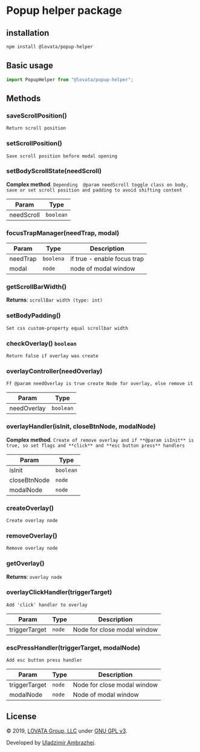 # Popup helper package

## installation

```bash
npm install @lovata/popup-helper
```

## Basic usage

```javascript
import PopupHelper from "@lovata/popup-helper";

```

## Methods

### saveScrollPosition()
`Return scroll position`

 
### setScrollPosition()
`Save scroll position before modal opening`

 
### setBodyScrollState(needScroll)
__Complex method__. `Depending  @param needScroll toggle class on body, 
save or set scroll position and padding to avoid shifting content`


| Param | Type |
| --- | --- |
| needScroll | <code>boolean</code> | 

### focusTrapManager(needTrap, modal)
 
| Param | Type | Description |
| --- | --- | --- |
| needTrap | <code>boolena</code> | if true - enable focus trap |
| modal | <code>node</code> | node of modal window |

### getScrollBarWidth()
 
**Returns**: `scrollBar width (type: int)`

### setBodyPadding()
`Set css custom-property equal scrollbar width`
 

### checkOverlay() <code>boolean</code>
`Return false if overlay was create`

 
### overlayController(needOverlay)
`Ff @param needOverlay is true create Node for overlay, else remove it`

 
| Param | Type |
| --- | --- |
| needOverlay | <code>boolean</code> | 

### overlayHandler(isInit, closeBtnNode, modalNode)
__Complex method__. ``Create of remove overlay and if **@param isInit** is true, so set flags and **click** and **esc button press** handlers``

 

| Param | Type |
| --- | --- |
| isInit | <code>boolean</code> | 
| closeBtnNode | <code>node</code> | 
| modalNode | <code>node</code> | 

### createOverlay()
`Create overlay node`

 
### removeOverlay()
`Remove overlay node`

 
### getOverlay()
 
**Returns**: `overlay node`

### overlayClickHandler(triggerTarget)
`Add 'click' handler to overlay`

| Param | Type | Description |
| --- | --- | --- |
| triggerTarget | <code>node</code> | Node for close modal window |

### escPressHandler(triggerTarget, modalNode)
`Add esc button press handler`

| Param | Type | Description |
| --- | --- | --- |
| triggerTarget | <code>node</code> | Node for close modal window |
| modalNode | <code>node</code> | Node of modal window |

## License

© 2019, [LOVATA Group, LLC](https://github.com/lovata) under [GNU GPL v3](https://opensource.org/licenses/GPL-3.0).

Developed by [Uladzimir Ambrazhei](https://github.com/ambrazhei).